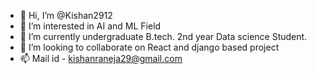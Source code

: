 - 👋 Hi, I’m @Kishan2912
- 👀 I’m interested in AI and ML Field
- 🌱 I’m currently undergraduate B.tech. 2nd year Data science Student.
- 💞️ I’m looking to collaborate on React and django based project
- 📫 Mail id - kishanraneja29@gmail.com

<!---
Kishan2912/Kishan2912 is a ✨ special ✨ repository because its `README.md` (this file) appears on your GitHub profile.
You can click the Preview link to take a look at your changes.
--->
